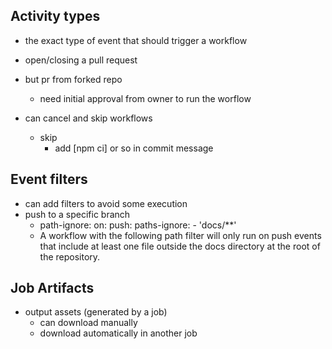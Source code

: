
## Activity types 

- the exact type of event that should trigger a workflow 
- open/closing a pull request 
- but pr from forked repo
  - need initial approval from owner to run the worflow 

- can cancel and skip workflows 
  - skip
    - add [npm ci] or so in commit message

## Event filters 

- can add filters to avoid some execution 
- push to a specific branch 
  - path-ignore:
    on:
        push:
            paths-ignore:
                - 'docs/**'
  - A workflow with the following path filter 
  will only run on push events that 
  include at least one file outside the docs 
  directory at the root of the repository.


## Job Artifacts 

- output assets (generated by a job)
  - can download manually 
  - download automatically in another job 